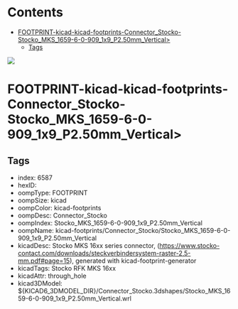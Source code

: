 



Contents
========

* [FOOTPRINT-kicad-kicad-footprints-Connector_Stocko-Stocko_MKS_1659-6-0-909_1x9_P2.50mm_Vertical>](#footprint-kicad-kicad-footprints-connector_stocko-stocko_mks_1659-6-0-909_1x9_p250mm_vertical)
	* [Tags](#tags)
  
![][im]
# FOOTPRINT-kicad-kicad-footprints-Connector_Stocko-Stocko_MKS_1659-6-0-909_1x9_P2.50mm_Vertical>

## Tags

- index: 6587
- hexID: 
- oompType: FOOTPRINT
- oompSize: kicad
- oompColor: kicad-footprints
- oompDesc: Connector_Stocko
- oompIndex: Stocko_MKS_1659-6-0-909_1x9_P2.50mm_Vertical
- oompName: kicad-footprints/Connector_Stocko/Stocko_MKS_1659-6-0-909_1x9_P2.50mm_Vertical
- kicadDesc: Stocko MKS 16xx series connector, (https://www.stocko-contact.com/downloads/steckverbindersystem-raster-2,5-mm.pdf#page=15), generated with kicad-footprint-generator
- kicadTags: Stocko RFK MKS 16xx
- kicadAttr: through_hole
- kicad3DModel: ${KICAD6_3DMODEL_DIR}/Connector_Stocko.3dshapes/Stocko_MKS_1659-6-0-909_1x9_P2.50mm_Vertical.wrl



[im]: image.png
